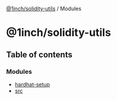 [@1inch/solidity-utils](README.md) / Modules

# @1inch/solidity-utils

## Table of contents

### Modules

- [hardhat-setup](modules/hardhat_setup.md)
- [src](modules/src.md)
